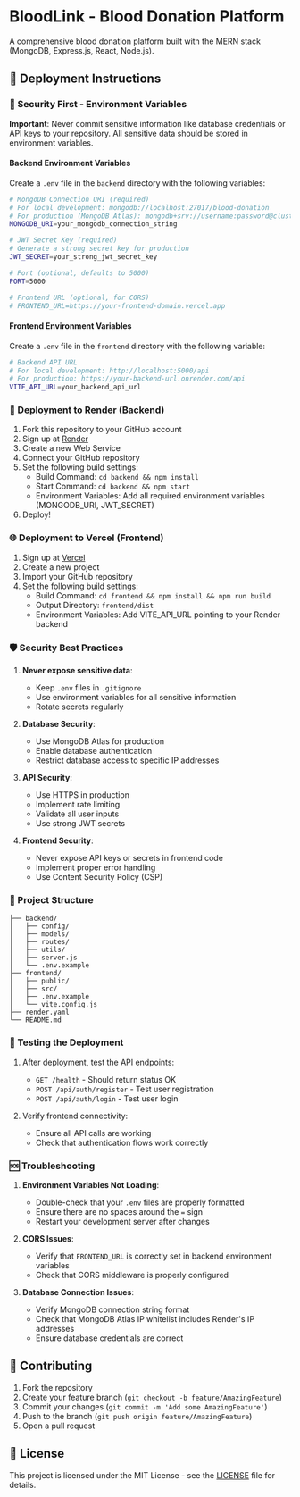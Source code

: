 # BloodLink - Blood Donation Platform

A comprehensive blood donation platform built with the MERN stack (MongoDB, Express.js, React, Node.js).

## 🚀 Deployment Instructions

### 🔐 Security First - Environment Variables

**Important**: Never commit sensitive information like database credentials or API keys to your repository. All sensitive data should be stored in environment variables.

#### Backend Environment Variables

Create a `.env` file in the `backend` directory with the following variables:

```bash
# MongoDB Connection URI (required)
# For local development: mongodb://localhost:27017/blood-donation
# For production (MongoDB Atlas): mongodb+srv://username:password@cluster.mongodb.net/blood-donation
MONGODB_URI=your_mongodb_connection_string

# JWT Secret Key (required)
# Generate a strong secret key for production
JWT_SECRET=your_strong_jwt_secret_key

# Port (optional, defaults to 5000)
PORT=5000

# Frontend URL (optional, for CORS)
# FRONTEND_URL=https://your-frontend-domain.vercel.app
```

#### Frontend Environment Variables

Create a `.env` file in the `frontend` directory with the following variable:

```bash
# Backend API URL
# For local development: http://localhost:5000/api
# For production: https://your-backend-url.onrender.com/api
VITE_API_URL=your_backend_api_url
```

### 🚀 Deployment to Render (Backend)

1. Fork this repository to your GitHub account
2. Sign up at [Render](https://render.com/)
3. Create a new Web Service
4. Connect your GitHub repository
5. Set the following build settings:
   - Build Command: `cd backend && npm install`
   - Start Command: `cd backend && npm start`
   - Environment Variables: Add all required environment variables (MONGODB_URI, JWT_SECRET)
6. Deploy!

### 🌐 Deployment to Vercel (Frontend)

1. Sign up at [Vercel](https://vercel.com/)
2. Create a new project
3. Import your GitHub repository
4. Set the following build settings:
   - Build Command: `cd frontend && npm install && npm run build`
   - Output Directory: `frontend/dist`
   - Environment Variables: Add VITE_API_URL pointing to your Render backend

### 🛡️ Security Best Practices

1. **Never expose sensitive data**:
   - Keep `.env` files in `.gitignore`
   - Use environment variables for all sensitive information
   - Rotate secrets regularly

2. **Database Security**:
   - Use MongoDB Atlas for production
   - Enable database authentication
   - Restrict database access to specific IP addresses

3. **API Security**:
   - Use HTTPS in production
   - Implement rate limiting
   - Validate all user inputs
   - Use strong JWT secrets

4. **Frontend Security**:
   - Never expose API keys or secrets in frontend code
   - Implement proper error handling
   - Use Content Security Policy (CSP)

### 📁 Project Structure

```
├── backend/
│   ├── config/
│   ├── models/
│   ├── routes/
│   ├── utils/
│   ├── server.js
│   └── .env.example
├── frontend/
│   ├── public/
│   ├── src/
│   ├── .env.example
│   └── vite.config.js
├── render.yaml
└── README.md
```

### 🧪 Testing the Deployment

1. After deployment, test the API endpoints:
   - `GET /health` - Should return status OK
   - `POST /api/auth/register` - Test user registration
   - `POST /api/auth/login` - Test user login

2. Verify frontend connectivity:
   - Ensure all API calls are working
   - Check that authentication flows work correctly

### 🆘 Troubleshooting

1. **Environment Variables Not Loading**:
   - Double-check that your `.env` files are properly formatted
   - Ensure there are no spaces around the `=` sign
   - Restart your development server after changes

2. **CORS Issues**:
   - Verify that `FRONTEND_URL` is correctly set in backend environment variables
   - Check that CORS middleware is properly configured

3. **Database Connection Issues**:
   - Verify MongoDB connection string format
   - Check that MongoDB Atlas IP whitelist includes Render's IP addresses
   - Ensure database credentials are correct

## 🤝 Contributing

1. Fork the repository
2. Create your feature branch (`git checkout -b feature/AmazingFeature`)
3. Commit your changes (`git commit -m 'Add some AmazingFeature'`)
4. Push to the branch (`git push origin feature/AmazingFeature`)
5. Open a pull request

## 📄 License

This project is licensed under the MIT License - see the [LICENSE](LICENSE) file for details.
